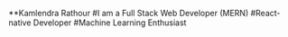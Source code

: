 **Kamlendra Rathour
#I am a Full Stack Web Developer (MERN)
#React-native Developer
#Machine Learning Enthusiast

